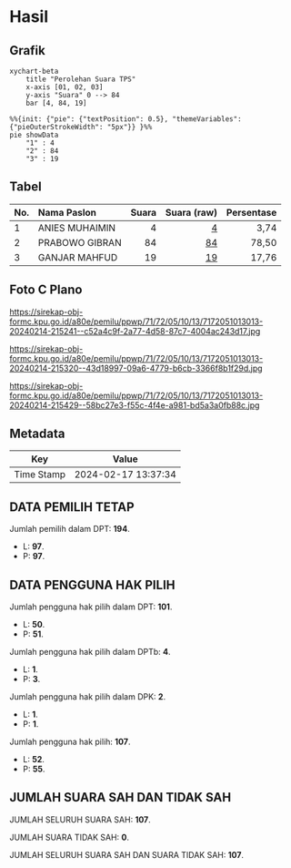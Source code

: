 # Hasil

## Grafik

```mermaid
xychart-beta
    title "Perolehan Suara TPS"
    x-axis [01, 02, 03]
    y-axis "Suara" 0 --> 84
    bar [4, 84, 19]
```

```mermaid
%%{init: {"pie": {"textPosition": 0.5}, "themeVariables": {"pieOuterStrokeWidth": "5px"}} }%%
pie showData
    "1" : 4
    "2" : 84
    "3" : 19
```

## Tabel

| No. | Nama Paslon    | Suara | Suara (raw) | Persentase |
|:--- |:-------------- | -----:| -----------:| ----------:|
| 1   | ANIES MUHAIMIN | 4     | [4][p-1]    | 3,74       |
| 2   | PRABOWO GIBRAN | 84    | [84][p-2]   | 78,50      |
| 3   | GANJAR MAHFUD  | 19    | [19][p-3]   | 17,76      |


[p-1]: https://github.com/gigit-pemilu/pemilu-2024-71-sulawesi-utara/blob/main/pilpres/hitung-suara/sub/71-sulawesi-utara/sub/72-kota-bitung/sub/05-matuari/sub/1013-manembo-nembo-tengah/sub/013-tps/sub/paslon-1.txt
[p-2]: https://github.com/gigit-pemilu/pemilu-2024-71-sulawesi-utara/blob/main/pilpres/hitung-suara/sub/71-sulawesi-utara/sub/72-kota-bitung/sub/05-matuari/sub/1013-manembo-nembo-tengah/sub/013-tps/sub/paslon-2.txt
[p-3]: https://github.com/gigit-pemilu/pemilu-2024-71-sulawesi-utara/blob/main/pilpres/hitung-suara/sub/71-sulawesi-utara/sub/72-kota-bitung/sub/05-matuari/sub/1013-manembo-nembo-tengah/sub/013-tps/sub/paslon-3.txt

## Foto C Plano

https://sirekap-obj-formc.kpu.go.id/a80e/pemilu/ppwp/71/72/05/10/13/7172051013013-20240214-215241--c52a4c9f-2a77-4d58-87c7-4004ac243d17.jpg

https://sirekap-obj-formc.kpu.go.id/a80e/pemilu/ppwp/71/72/05/10/13/7172051013013-20240214-215320--43d18997-09a6-4779-b6cb-3366f8b1f29d.jpg

https://sirekap-obj-formc.kpu.go.id/a80e/pemilu/ppwp/71/72/05/10/13/7172051013013-20240214-215429--58bc27e3-f55c-4f4e-a981-bd5a3a0fb88c.jpg


## Metadata

| Key        | Value               |
| ---------- | ------------------- |
| Time Stamp | 2024-02-17 13:37:34 |


## DATA PEMILIH TETAP

Jumlah pemilih dalam DPT: **194**.
 * L: **97**.
 * P: **97**.

## DATA PENGGUNA HAK PILIH

Jumlah pengguna hak pilih dalam DPT: **101**.
 * L: **50**.
 * P: **51**.

Jumlah pengguna hak pilih dalam DPTb: **4**.
 * L: **1**.
 * P: **3**.

Jumlah pengguna hak pilih dalam DPK: **2**.
 * L: **1**.
 * P: **1**.

Jumlah pengguna hak pilih: **107**.
 * L: **52**.
 * P: **55**.

## JUMLAH SUARA SAH DAN TIDAK SAH

JUMLAH SELURUH SUARA SAH: **107**.

JUMLAH SUARA TIDAK SAH: **0**.

JUMLAH SELURUH SUARA SAH DAN SUARA TIDAK SAH: **107**.


